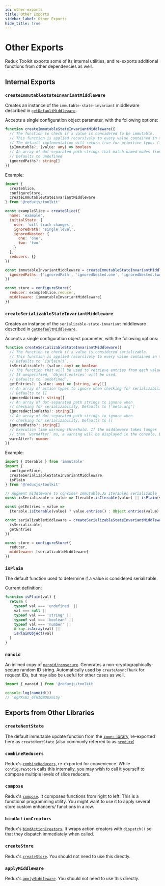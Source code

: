 ```yaml
---
id: other-exports
title: Other Exports
sidebar_label: Other Exports
hide_title: true
---
```


# Other Exports

Redux Toolkit exports some of its internal utilities, and re-exports additional functions from other dependencies as well.

## Internal Exports

### `createImmutableStateInvariantMiddleware`

Creates an instance of the `immutable-state-invariant` middleware described in [`getDefaultMiddleware`](./getDefaultMiddleware.md).

Accepts a single configuration object parameter, with the following options:

```ts
function createImmutableStateInvariantMiddleware({
  // The function to check if a value is considered to be immutable.
  // This function is applied recursively to every value contained in the state.
  // The default implementation will return true for primitive types (like numbers, strings, booleans, null and undefined).
  isImmutable?: (value: any) => boolean
  // An array of dot-separated path strings that match named nodes from the root state to ignore when checking for immutability.
  // Defaults to undefined
  ignoredPaths?: string[]
})
```

Example:

```js
import {
  createSlice,
  configureStore,
  createImmutableStateInvariantMiddleware
} from '@reduxjs/toolkit'

const exampleSlice = createSlice({
  name: 'example',
  initialState: {
    user: 'will track changes',
    ignoredPath: 'single level',
    ignoredNested: {
      one: 'one',
      two: 'two'
    }
  },
  reducers: {}
})

const immutableInvariantMiddleware = createImmutableStateInvariantMiddleware({
  ignoredPaths: ['ignoredPath', 'ignoredNested.one', 'ignoredNested.two']
})

const store = configureStore({
  reducer: exampleSlice.reducer,
  middleware: [immutableInvariantMiddleware]
})
```

### `createSerializableStateInvariantMiddleware`

Creates an instance of the `serializable-state-invariant` middleware described in [`getDefaultMiddleware`](./getDefaultMiddleware.md).

Accepts a single configuration object parameter, with the following options:

```ts
function createSerializableStateInvariantMiddleware({
  // The function to check if a value is considered serializable.
  // This function is applied recursively to every value contained in the state.
  // Defaults to `isPlain()`.
  isSerializable?: (value: any) => boolean
  // The function that will be used to retrieve entries from each value.
  // If unspecified, `Object.entries` will be used.
  // Defaults to `undefined`.
  getEntries?: (value: any) => [string, any][]
  // An array of action types to ignore when checking for serializability.
  // Defaults to []
  ignoredActions?: string[]
  // An array of dot-separated path strings to ignore when
  // checking for serializability, Defaults to ['meta.arg']
  ignoredActionPaths?: string[]
  // An array of dot-separated path strings to ignore when
  // checking for serializability, Defaults to []
  ignoredPaths?: string[]
  // Execution time warning threshold. If the middleware takes longer
  // than `warnAfter` ms, a warning will be displayed in the console. Defaults to 32
  warnAfter?: number
})
```

Example:

```js
import { Iterable } from 'immutable'
import {
  configureStore,
  createSerializableStateInvariantMiddleware,
  isPlain
} from '@reduxjs/toolkit'

// Augment middleware to consider Immutable.JS iterables serializable
const isSerializable = value => Iterable.isIterable(value) || isPlain(value)

const getEntries = value =>
  Iterable.isIterable(value) ? value.entries() : Object.entries(value)

const serializableMiddleware = createSerializableStateInvariantMiddleware({
  isSerializable,
  getEntries
})

const store = configureStore({
  reducer,
  middleware: [serializableMiddleware]
})
```

### `isPlain`

The default function used to determine if a value is considered serializable.

Current definition:

```js
function isPlain(val) {
  return (
    typeof val === 'undefined' ||
    val === null ||
    typeof val === 'string' ||
    typeof val === 'boolean' ||
    typeof val === 'number' ||
    Array.isArray(val) ||
    isPlainObject(val)
  )
}
```

### `nanoid`

An inlined copy of [`nanoid/nonsecure`](https://github.com/ai/nanoid). Generates a non-cryptographically-secure random ID string. Automatically used by `createAsyncThunk` for request IDs, but may also be useful for other cases as well.

```js
import { nanoid } from '@reduxjs/toolkit'

console.log(nanoid())
// 'dgPXxUz_6fWIQBD8XmiSy'
```

## Exports from Other Libraries

### `createNextState`

The default immutable update function from the [`immer` library](https://immerjs.github.io/immer/), re-exported here as `createNextState` (also commonly referred to as [`produce`](https://immerjs.github.io/immer/docs/produce))

### `combineReducers`

Redux's [`combineReducers`](https://redux.js.org/api/combinereducers), re-exported for convenience. While `configureStore` calls this internally, you may wish to call it yourself to compose multiple levels of slice reducers.

### `compose`

Redux's [`compose`](https://redux.js.org/api/compose). It composes functions from right to left.
This is a functional programming utility. You might want to use it to apply several store custom enhancers/ functions in a row.

### `bindActionCreators`

Redux's [`bindActionCreators`](https://redux.js.org/api/bindactioncreators). It wraps action creators with `dispatch()` so that they dispatch immediately when called.

### `createStore`

Redux's [`createStore`](https://redux.js.org/api/createstore). You should not need to use this directly.

### `applyMiddleware`

Redux's [`applyMiddleware`](https://redux.js.org/api/applymiddleware). You should not need to use this directly.
